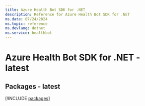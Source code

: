 ```yaml
---
title: Azure Health Bot SDK for .NET
description: Reference for Azure Health Bot SDK for .NET
ms.date: 07/24/2024
ms.topic: reference
ms.devlang: dotnet
ms.service: healthbot
---
```

# Azure Health Bot SDK for .NET - latest
## Packages - latest
[!INCLUDE [packages](health-bot-index.md)]